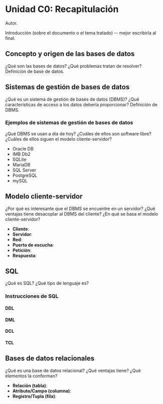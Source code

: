 # Unidad C0: Recapitulación

Autor.

Introducción (sobre el documento o el tema tratado) -- mejor escribirla al final.

## Concepto y origen de las bases de datos
¿Qué son las bases de datos? ¿Qué problemas tratan de resolver? Definición de base de datos.

## Sistemas de gestión de bases de datos
¿Qué es un sistema de gestión de bases de datos (DBMS)? ¿Qué características de acceso a los datos debería proporcionar? Definición de DBMS.

### Ejemplos de sistemas de gestión de bases de datos
¿Qué DBMS se usan a día de hoy? ¿Cuáles de ellos son software libre? ¿Cuáles de ellos siguen el modelo cliente-servidor?

* Oracle DB
* IMB Db2
* SQLite
* MariaDB
* SQL Server
* PostgreSQL
* mySQL

## Modelo cliente-servidor
¿Por qué es interesante que el DBMS se encuentre en un servidor? ¿Qué ventajas tiene desacoplar al DBMS del cliente? ¿En qué se basa el modelo cliente-servidor?

* __Cliente__:
* __Servidor__:
* __Red__:
* __Puerto de escucha__:
* __Petición__:
* __Respuesta__:

## SQL
¿Qué es SQL? ¿Qué tipo de lenguaje es?

### Instrucciones de SQL

#### DDL
#### DML
#### DCL
#### TCL

## Bases de datos relacionales
¿Qué es una base de datos relacional? ¿Qué ventajas tiene? ¿Qué elementos la conforman?

* __Relación (tabla)__:
* __Atributo/Campo (columna)__:
* __Registro/Tupla (fila)__:

